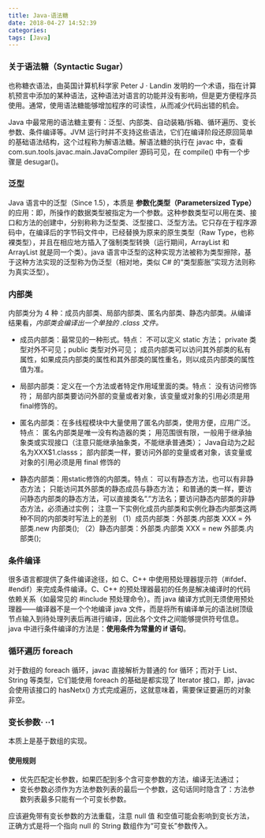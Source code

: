 ```yaml
---
title: Java-语法糖
date: 2018-04-27 14:52:39
categories:
tags: [Java]
---
```

### 关于语法糖（Syntactic Sugar）
也称糖衣语法，由英国计算机科学家 Peter J · Landin 发明的一个术语，指在计算机预言中添加的某种语法，这种语法对语言的功能并没有影响，但是更方便程序员使用。通常，使用语法糖能够增加程序的可读性，从而减少代码出错的机会。

Java 中最常用的语法糖主要有：泛型、内部类、自动装箱/拆箱、循环遍历、变长参数、条件编译等。JVM 运行时并不支持这些语法，它们在编译阶段还原回简单的基础语法结构，这个过程称为解语法糖。解语法糖的执行在 javac 中，查看 com.sun.tools.javac.main.JavaCompiler 源码可见，在 compile() 中有一个步骤是 desugar()。

### 泛型
Java 语言中的泛型（Since 1.5），本质是 **参数化类型（Parametersized Type）** 的应用：即，所操作的数据类型被指定为一个参数。这种参数类型可以用在类、接口和方法的创建中，分别称称为泛型类、泛型接口、泛型方法。它只存在于程序源码中，在编译后的字节码文件中，已经替换为原来的原生类型（Raw Type，也称裸类型），并且在相应地方插入了强制类型转换（运行期间，ArrayList<int> 和 ArrayList<String> 就是同一个类）。java 语言中泛型的这种实现方法被称为类型擦除，基于这种方法实现的泛型称为伪泛型（相对地，类似 C# 的“类型膨胀”实现方法则称为真实泛型）。

### 内部类
内部类分为 4 种：成员内部类、局部内部类、匿名内部类、静态内部类。从编译结果看，_内部类会编译出一个单独的 .class 文件。_
* 成员内部类：最常见的一种形式。特点：
不可以定义 static 方法；
private 类型对外不可见；public 类型对外可见；
成员内部类可以访问其外部类的私有属性，如果成员内部类的属性和其外部类的属性重名，则以成员内部类的属性值为准。

* 局部内部类：定义在一个方法或者特定作用域里面的类。特点：
没有访问修饰符；
局部内部类要访问外部的变量或者对象，该变量或对象的引用必须是用final修饰的。

* 匿名内部类：在多线程模块中大量使用了匿名内部类，使用方便，应用广泛。特点：
匿名内部类是唯一没有构造器的类；
用范围很有限，一般用于继承抽象类或实现接口（注意只能继承抽象类，不能继承普通类）；
Java自动为之起名为XXX$1.classs；
部内部类一样，要访问外部的变量或者对象，该变量或对象的引用必须是用 final 修饰的

* 静态内部类：用static修饰的内部类。特点：
可以有静态方法，也可以有非静态方法；
只能访问其外部类的静态成员与静态方法；
和普通的类一样，要访问静态内部类的静态方法，可以直接类名”.”方法名；要访问静态内部类的非静态方法，必须通过实例；
注意一下实例化成员内部类和实例化静态内部类这两种不同的内部类时写法上的差别
（1）成员内部类：外部类.内部类 XXX = 外部类.new 内部类();
（2）静态内部类：外部类.内部类 XXX = new 外部类.内部类();

### 条件编译
很多语言都提供了条件编译途径，如 C、C++ 中使用预处理器提示符（#ifdef、#endif）来完成条件编译。C、C++ 的预处理器最初的任务是解决编译时的代码依赖关系（如最常见的 #include 预处理命令）。而 java 编译方式则无须使用预处理器——编译器不是一个个地编译 java 文件，而是将所有编译单元的语法树顶级节点输入到待处理列表后再进行编译，因此各个文件之间能够提供符号信息。
java 中进行条件编译的方法是：**使用条件为常量的 if 语句**。

### 循环遍历 foreach
对于数组的 foreach 循环，javac 直接解析为普通的 for 循环；而对于 List、String 等类型，它们能使用 foreach 的基础是都实现了 Iterator 接口，即，javac 会使用该接口的 hasNetx() 方式完成遍历，这就意味着，需要保证要遍历的对象非空。

### 变长参数·   ··1
本质上是基于数组的实现。

#### 使用规则
* 优先匹配定长参数，如果匹配到多个含可变参数的方法，编译无法通过；
* 变长参数必须作为方法参数列表的最后一个参数，这句话同时隐含了：方法参数列表最多只能有一个可变长参数。

应该避免带有变长参数的方法重载，注意 null 值 和空值可能会影响到变长方法，正确方式是将一个指向 null 的 String 数组作为“可变长”参数传入。
